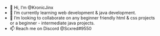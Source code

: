 - 👋 Hi, I’m @KronicJinx
- 🌱 I’m currently learning web development & java development.
- 💞️ I’m looking to collaborate on any beginner friendly html & css projects or a beginner - intermediate java projects.
- 📫 Reach me on Discord @Scxred#9550

